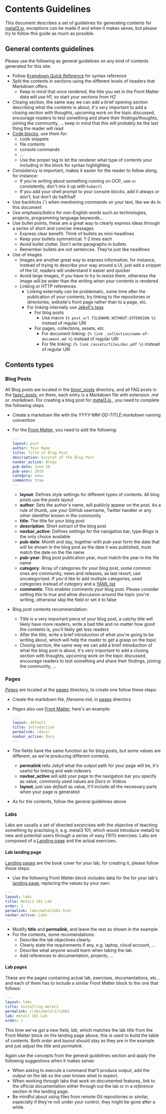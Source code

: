 # Contents Guidelines

This document describes a set of guidelines for generating contents for [metal3.io](https://metal3.io ), exceptions can be made if and when it makes sense, but please try to follow this guide as much as possible.

## General contents guidelines

Please use the following as general guidelines on any kind of contents generated for this site:

* Follow [Kramdown Quick Reference](https://kramdown.gettalong.org/quickref.html) for syntax reference
* Split the contents in sections using the different levels of headers that Markdown offers
  * Keep in mind that once rendered, the title you set in the Front Matter data will use *H1*, so start your sections from *H2*
* Closing section, the same way we can add a brief opening section describing what the contents is about, it's very important to add a closing section with thoughts, upcoming work on the topic discussed, encourage readers to test something and share their findings/thoughts, joining the community, ... keep in mind that this will probably be the last thing the reader will read
* [Code blocks](https://kramdown.gettalong.org/syntax.html#code-blocks), use them for:
  * code snippets
  * file contents
  * console commands
  * ...
  * Use the proper tag to let the renderer what type of contents your including in the block for syntax highlighting
* Consistency is important, makes it easier for the reader to follow along, for instance:
  * If you're writing about something running on OCP, use `oc` consistently, don't mix it up with `kubectl`
  * If you add your shell prompt to your console blocks, add it always or don't, but don't do half/half
* Use backticks (`) when mentioning commands on your text, like we do in this document
* Use *emphasis/italics* for non-English words such as technologies, projects, programming language keywords...
* Use bullet points, these are a great way to clearly express ideas through a series of short and concise messages
  * Express clear benefit. Think of bullets as mini-headlines
  * Keep your bullets symmetrical. 1-2 lines each
  * Avoid bullet clutter. Don’t write paragraphs in bullets
  * Remember bullets are not sentences. They’re just like headlines
* Use of images
  * Images are another great way to express information, for instance, instead of trying to describe your way around a UI, just add a snippet of the UI, readers will understand it easier and quicker
  * Avoid large images, if you have to try to resize them, otherwise the image will be wider than the writing when your contents is rendered
  * Linking or HTTP references
    * Linking externally can be problematic, some time after the publication of your contents, try linking to the repositories or directories, website's front page rather than to a page, etc.
    * For linking internally use [Jekyll's tags](https://jekyllrb.com/docs/liquid/tags/#links)
      * For blog posts
        * Use macro `{% post_url FILENAME.WITHOUT.EXTENSION %}` instead of regular URI
      * For pages, collections, assets, etc
        * For document linking: `{% link _collection/name-of-document.md %}` instead of regular URI
        * For file linking: `{% link /assets/files/doc.pdf %}` instead of regular URI

## Contents types

### Blog Posts

All Blog posts are located in the [blog/_posts](blog/_posts/) directory, and all FAQ posts in the [faqs/_posts](faqs_posts), on them, each entry is a Markdown file with extension *.md* or *.markdown*. For creating a blog post for [metal3.io ](https://metal3.io ), you need to complete the following steps.

* Create a markdown file with the *YYYY-MM-DD-TITLE.markdown* naming convention
* For the [Front Matter](https://jekyllrb.com/docs/front-matter/), you need to add the following:

  ```yaml
  ---
  layout: post
  author: Your Name
  title: Title of Blog Post
  description: Excerpt of the Blog Post
  navbar_active: Blogs
  pub-date: June 20
  pub-year: 2019
  category: news
  comments: true
  ---
  ```

  * **layout**: Defines style settings for different types of contents. All blog posts use the *posts* layout
  * **author**: Sets the author's name, will publicly appear on the post. As a rule of thumb, use your GitHub username, Twitter handler or any other identifier known in the community
  * **title**: The title for your blog post
  * **description**: Short extract of the blog post
  * **navbar_active**: Defines settings for the navigation bar, type *Blogs* is the only choice available
  * **pub-date**: Month and day, together with *pub-year* form the date that will be shown in the blog post as the date it was published, must match the date on the file name
  * **pub-year**: Blog post publication year, must match the year in the file name
  * **category**: Array of categories for your blog post, some common ones are community, news and releases, as last resort, use uncategorized. If you'd like to add multiple categories, used *categories* instead of *category* and a [YAML list](https://en.wikipedia.org/wiki/YAML#Basic_components)
  * **comments**: This enables comments your blog post. Please consider setting this to *true* and allow discussion around the topic you're writing, otherwise skip the field or set it to false

* Blog post contents recommendation:

  * Title is a very important piece of your blog post, a catchy title will likely have more readers, write a bad title and no matter how good the contents is, you'll likely get less readers
  * After the title, write a brief introduction of what you're going to be writing about, which will help the reader to get a grasp on the topic
  * Closing section, the same way we can add a brief introduction of what the blog post is about, it's very important to add a closing section with thoughts, upcoming work on the topic discussed, encourage readers to test something and share their findings, joining the community, ...

### Pages

*[Pages](https://jekyllrb.com/docs/pages/)* are located at the [pages](/pages/) directory, to create one follow these steps:

* Create the markdown file, *filename.md*, in [pages](/pages/) directory
* *Pages* also use [Front Matter](https://jekyllrb.com/docs/front-matter/), here's an example:

  ```yaml
  ---
  layout: default
  title: Introduction
  permalink: /docs/
  navbar_active: Docs
  ---
  ```

* The fields have the same function as for blog posts, but some values are different, as we're producing different contents.
  * **permalink** tells *Jekyll* what the output path for your page will be, it's useful for linking and web indexers
  * **navbar_active** will add your page to the navigation bar you specify as value, commonly used values are *Docs* or *Videos*
  * **layout**, just use *default* as value, it'll include all the necessary parts when your page is generated

* As for the contents, follow the general guidelines above

### Labs

Labs are usually a set of directed excercises with the objective of teaching something by practising it, e.g. metal3 101, which would introduce metal3 to new and potential users through a series of easy (101!) exercises. Labs are composed of a [Landing page](https://en.wikipedia.org/wiki/Landing_page) and the actual exercises.

#### Lab landing page

[Landing pages](https://en.wikipedia.org/wiki/Landing_page) are the book cover for your lab, for creating it, please follow these steps:

* Use the following Front Matter block includes data for the for your lab's [landing page](https://en.wikipedia.org/wiki/Landing_page), replacing the values by your own:

```yaml
---
layout: labs
title: Metal3 101 Lab
order: 1
permalink: labs/metal3101.html
navbar_active: Labs
---
```

* Modify **title** and **permalink**, and leave the rest as shown in the example
* For the contents, some recomendations:
  * Describe the lab objectives clearly.
  * Clearly state the requirements if any, e.g. laptop, cloud account, ...
  * Describe what anyone would learn when taking the lab.
  * Add references to documentation, projects, ...

#### Lab pages

These are the pages containing actual lab, exercises, documentations, etc... and each of them has to include a similar Front Matter block to the one that follows:

```yaml
---
layout: labs
title: Installing metal3
permalink: /labs/metal3/lab01
lab: metal3 101 Lab
order: 1
```

This time we've got a new field, *lab*, which matches the lab *title* from the Front Matter block on the landing page above, this is used to build the table of contents. Both *order* and *layout* should stay as they are in the example and just adjust the *title* and *permalink*.

Again use the concepts from the general guidelines section and apply the following suggestions when it makes sense:

* When asking to execute a command that'll produce output, add the output on the lab so the user knows what to expect.
* When working through labs that work on documented features, link to the official documentation either through out the lab or in a *reference* section in the landing page.
* Be mindful about using files from remote Git repositories or similar, especially if they're not under your control, they might be gone after a while.
